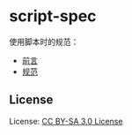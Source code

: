 # script-spec

使用脚本时的规范：

* [前言](preface.md)
* [规范](spec.md)


## License
License: [CC BY-SA 3.0 License](http://creativecommons.org/licenses/by-sa/3.0/)


